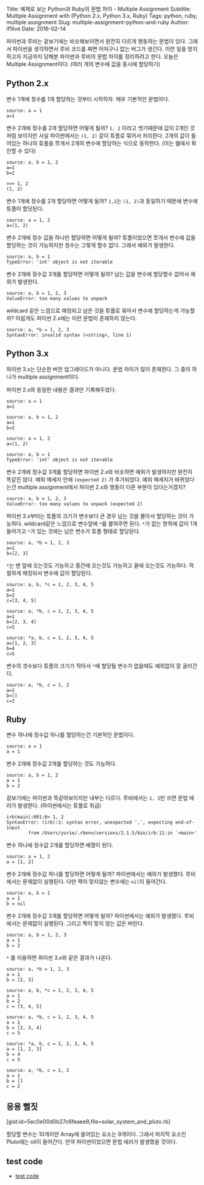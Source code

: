 Title: 예제로 보는 Python과 Ruby의 문법 차이 - Multiple Assignment
Subtitle: Multiple Assignment with (Python 2.x, Python 3.x, Ruby)
Tags: python, ruby, multiple assignment
Slug: multiple-assignment-python-and-ruby
Author: if1live
Date: 2016-02-14

파이썬과 루비는 겉보기에는 비슷해보이면서 완전히 다르게 행동하는 문법이 있다.
그래서 파이썬을 생각하면서 루비 코드를 짜면 어처구니 없는 버그가 생긴다.
이런 일을 방지하고자 지금까지 당해본 파이썬과 루비의 문법 차이를 정리하려고 한다.
오늘은 Multiple Assignment이다. (여러 개의 변수에 값을 동시에 할당하기)

## Python 2.x

변수 1개에 정수를 1개 할당하는 것부터 시작하자.
매우 기본적인 문법이다.
```
source: a = 1
a=1
```

변수 2개에 정수를 2개 할당하면 어떻게 될까?
``1, 2`` 이라고 썻기때문에 값이 2개인 것처럼 보이지만 사실 파이썬에서는 ``(1, 2)`` 같이 튜플로 묶어서 처리한다.
2개의 값이 들어있는 하나의 튜플을 쪼개서 2개의 변수에 할당하는 식으로 동작한다. (이는 쉘에서 확인할 수 있다)

```
source: a, b = 1, 2
a=1
b=2

>>> 1, 2
(1, 2)
```


변수 1개에 정수를 2개 할당하면 어떻게 될까?
``1,2``는 ``(1, 2)``과 동일하기 때문에 변수에 튜플이 할당된다.
```
source: a = 1, 2
a=(1, 2)
```

변수 2개에 정수 값을 하나만 할당하면 어떻게 될까?
튜플이었으면 쪼개서 변수에 값을 할당하는 것이 가능하지만 정수는 그렇게 할수 없다.
그래서 예외가 발생한다.

```
source: a, b = 1
TypeError: 'int' object is not iterable
```

변수 2개에 정수값 3개를 할당하면 어떻게 될까?
남는 값을 변수에 할당할수 없어서 예외가 발생한다.
```
source: a, b = 1, 2, 3
ValueError: too many values to unpack
```

wildcard 같은 느낌으로 매칭되고 남은 것을 튜플로 묶어서 변수에 할당하는게 가능할까?
아쉽게도 파이썬 2.x에는 이런 문법이 존재하지 않는다.
```
source: a, *b = 1, 2, 3
SyntaxError: invalid syntax (<string>, line 1)
```

## Python 3.x

파이썬 3.x는 단순한 버전 업그레이드가 아니다. 문법 차이가 많이 존재한다.
그 중의 하나가 multiple assignment이다.

파이썬 2.x와 동일한 내용은 결과만 기록해두었다.
```
source: a = 1
a=1

source: a, b = 1, 2
a=1
b=2

source: a = 1, 2
a=(1, 2)

source: a, b = 1
TypeError: 'int' object is not iterable
```

변수 2개에 정수값 3개를 할당하면 파이썬 2.x와 비슷하면 예외가 발생하지만 완전히 똑같진 않다.
예외 메세지 안에 ``(expected 2)`` 가 추가되었다.
예외 메세지가 바뀌었다는건 multiple assignment에서 파이썬 2.x와 행동이 다른 부분이 있다는거겠지?

```
source: a, b = 1, 2, 3
ValueError: too many values to unpack (expected 2)
```

파이썬 3.x부터는 튜플의 크기가 변수보다 큰 경우 남는 것을 몰아서 할당하는 것이 가능하다.
wildcard같은 느낌으로 변수앞에 ``*``를 붙여주면 된다.
``*``가 없는 항목에 값이 1개 들어가고 ``*``가 있는 것에는 남은 변수가 튜플 형태로 할당된다.
```
source: a, *b = 1, 2, 3
a=1
b=[2, 3]
```

``*``는 맨 앞에 오는것도 가능하고 중간에 오는것도 가능하고 끝에 오는것도 가능하다.
적절하게 매칭되서 변수에 값이 할당된다.

```
source: a, b, *c = 1, 2, 3, 4, 5
a=1
b=2
c=[3, 4, 5]

source: a, *b, c = 1, 2, 3, 4, 5
a=1
b=[2, 3, 4]
c=5

source: *a, b, c = 1, 2, 3, 4, 5
a=[1, 2, 3]
b=4
c=5
```

변수의 갯수보다 튜플의 크기가 작아서 ``*``에 할당될 변수가 없을때도 예외없이 잘 굴러간다.

```
source: a, *b, c = 1, 2
a=1
b=[]
c=2
```

## Ruby

변수 하나에 정수값 하나를 할당하는건 기본적인 문법이다.
```
source: a = 1
a = 1
```


변수 2개에 정수값 2개를 할당하는 것도 가능하다.
```
source: a, b = 1, 2
a = 1
b = 2
```

겉보기에는 파이썬과 똑같아보이지만 내부는 다르다.
루비에서는 ``1, 2``만 쓰면 문법 에러가 발생한다. (파이썬에서는 튜플로 취급)
```
irb(main):001:0> 1, 2
SyntaxError: (irb):1: syntax error, unexpected ',', expecting end-of-input
        from /Users/yurie/.rbenv/versions/2.1.5/bin/irb:11:in `<main>'
```

변수 하나에 정수값 2개를 할당하면 배열이 된다.
```
source: a = 1, 2
a = [1, 2]
```


변수 2개에 정수값 하나를 할당하면 어떻게 될까?
파이썬에서는 예외가 발생했다.
루비에서는 문제없이 실행된다. 다만 짝이 맞지않는 변수에는 ``nil``이 들어간다.
```
source: a, b = 1
a = 1
b = nil
```

변수 2개에 정수갑 3개를 할당하면 어떻게 될까?
파이썬에서는 예외가 발생했다.
루비에서는 문제없이 실행된다. 그리고 짝이 맞지 않는 값은 버린다.
```
source: a, b = 1, 2, 3
a = 1
b = 2
```

``*`` 를 이용하면 파이썬 3.x와 같은 결과가 나온다.

```
source: a, *b = 1, 2, 3
a = 1
b = [2, 3]

source: a, b, *c = 1, 2, 3, 4, 5
a = 1
b = 2
c = [3, 4, 5]

source: a, *b, c = 1, 2, 3, 4, 5
a = 1
b = [2, 3, 4]
c = 5

source: *a, b, c = 1, 2, 3, 4, 5
a = [1, 2, 3]
b = 4
c = 5

source: a, *b, c = 1, 2
a = 1
b = []
c = 2
```

## 응용 뻘짓

[gist:id=5ec0e00d0b27c6feaee9,file=solar_system_and_pluto.rb]

할당할 변수는 10개지만 Array에 들어있는 요소는 9개이다.
그래서 마지막 요소인 Pluto에는 nil이 들어간다.
만약 파이썬이었으면 문법 에러가 발생했을 것이다.

## test code
* [test code](https://github.com/if1live/libsora.so/tree/master/content/development/multiple-assignment-python-and-ruby)
